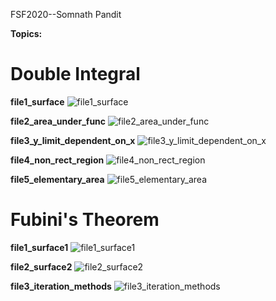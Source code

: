 FSF2020--Somnath Pandit

**Topics:**

# Double Integral

**file1_surface**
![file1_surface](https://github.com/panditsomnath10016git/FSF-mathematics-python-code-archive/blob/master/FSF-2020/calculus-of-several-variables/integrals-of-multivariable-functions/double-integrals/file1_surface.gif?raw=true)

**file2_area_under_func**
![file2_area_under_func](https://github.com/panditsomnath10016git/FSF-mathematics-python-code-archive/blob/master/FSF-2020/calculus-of-several-variables/integrals-of-multivariable-functions/double-integrals/file2_area_under_func.gif?raw=true)

**file3_y_limit_dependent_on_x**
![file3_y_limit_dependent_on_x](https://github.com/panditsomnath10016git/FSF-mathematics-python-code-archive/blob/master/FSF-2020/calculus-of-several-variables/integrals-of-multivariable-functions/double-integrals/file3_y_limit_dependent_on_x.gif)

**file4_non_rect_region**
![file4_non_rect_region](https://github.com/panditsomnath10016git/FSF-mathematics-python-code-archive/blob/master/FSF-2020/calculus-of-several-variables/integrals-of-multivariable-functions/double-integrals/file4_non_rect_region.gif?raw=true)

**file5_elementary_area**
![file5_elementary_area](https://github.com/panditsomnath10016git/FSF-mathematics-python-code-archive/blob/master/FSF-2020/calculus-of-several-variables/integrals-of-multivariable-functions/double-integrals/file5_elementary_area.gif?raw=true)

# Fubini's Theorem

**file1_surface1**
![file1_surface1](https://github.com/panditsomnath10016git/FSF-mathematics-python-code-archive/blob/master/FSF-2020/calculus-of-several-variables/integrals-of-multivariable-functions/fubini's-theorem/file1_surface1.gif?raw=true)

**file2_surface2**
![file2_surface2](https://github.com/panditsomnath10016git/FSF-mathematics-python-code-archive/blob/master/FSF-2020/calculus-of-several-variables/integrals-of-multivariable-functions/fubini's-theorem/file2_surface2.gif?raw=true)

**file3_iteration_methods**
![file3_iteration_methods](https://github.com/panditsomnath10016git/FSF-mathematics-python-code-archive/blob/master/FSF-2020/calculus-of-several-variables/integrals-of-multivariable-functions/fubini's-theorem/file3_iteration_methods.gif?raw=true)
